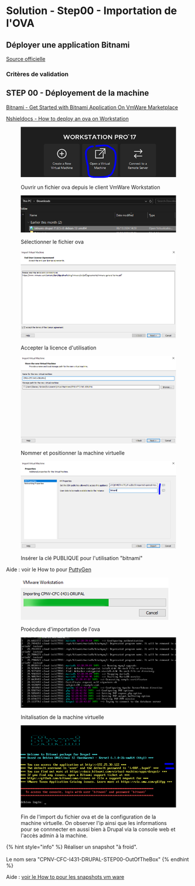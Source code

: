 # Solution - Step00 - Importation de l'OVA

## Déployer une application Bitnami

[Source officielle](https://docs.bitnami.com/general/apps/drupal/)

### Critères de validation

## STEP 00 - Déployement de la machine

[Bitnami - Get Started with Bitnami Application On VmWare Marketplace](https://docs.bitnami.com/vmware-marketplace/get-started-vmware-marketplace/)

[Nshieldocs - How to deploy an ova on Workstation](https://nshielddocs.entrust.com/monitor-docs/v3.1.0/install-vmware-workstation.html)

<figure><img src="../../.gitbook/assets/image (2).png" alt=""><figcaption><p>Ouvrir un fichier ova depuis le client VmWare Workstation</p></figcaption></figure>

<figure><img src="../../.gitbook/assets/image (3).png" alt=""><figcaption><p>Sélectionner le fichier ova</p></figcaption></figure>

<figure><img src="../../.gitbook/assets/image (4).png" alt=""><figcaption><p>Accepter la licence d'utilisation</p></figcaption></figure>

<figure><img src="../../.gitbook/assets/image (5).png" alt=""><figcaption><p>Nommer et positionner la machine virtuelle</p></figcaption></figure>

<figure><img src="../../.gitbook/assets/image (6).png" alt=""><figcaption><p>Insérer la clé PUBLIQUE pour l'utilisation "bitnami"</p></figcaption></figure>

Aide : voir le How to pour [PuttyGen](broken-reference)

<figure><img src="../../.gitbook/assets/image (7).png" alt=""><figcaption><p>Proécdure d'importation de l'ova</p></figcaption></figure>

<figure><img src="../../.gitbook/assets/image (8).png" alt=""><figcaption><p>Initalisation de la machine virtuelle</p></figcaption></figure>

<figure><img src="../../.gitbook/assets/image (1).png" alt=""><figcaption><p>Fin de l'import du fichier ova et de la configuration de la machine virtuelle. On observer l'ip ainsi que les informations pour se connnecter en aussi bien à Drupal via la console web et l'accès admin à la machine.</p></figcaption></figure>

{% hint style="info" %}
Réaliser un snapshot "à froid". \
\
Le nom sera "CPNV-CFC-I431-DRUPAL-STEP00-OutOfTheBox"
{% endhint %}

Aide : [voir le How to pour les snapshots vm ware](broken-reference)


